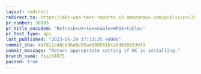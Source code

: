 ```yaml
---
layout: redirect
redirect_to: https://a8c-woo-test-reports.s3.amazonaws.com/public/pr/38993/api/index.html
pr_number: 38993
pr_title_encoded: "Refresh+UX+to+enable+HPOS+tables"
pr_test_type: api
last_published: "2023-06-29 17:13:25 +0000"
commit_sha: 447811e48cd3ba6e55ad888561bca5d0308539f9
commit_message: "Return appropriate setting if WC is installing."
branch_name: fix/34975
passed: true
---
```

